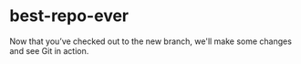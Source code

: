 # best-repo-ever
Now that you’ve checked out to the new branch, we'll make some changes and see Git in action.